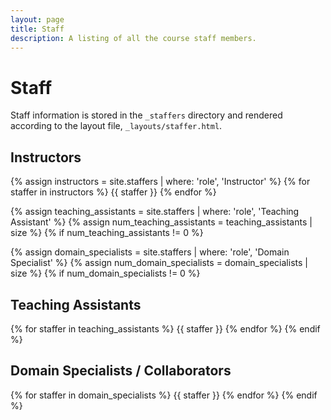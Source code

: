 ```yaml
---
layout: page
title: Staff
description: A listing of all the course staff members.
---
```


# Staff

Staff information is stored in the `_staffers` directory and rendered according to the layout file, `_layouts/staffer.html`.

## Instructors

{% assign instructors = site.staffers | where: 'role', 'Instructor' %}
{% for staffer in instructors %}
{{ staffer }}
{% endfor %}

{% assign teaching_assistants = site.staffers | where: 'role', 'Teaching Assistant' %}
{% assign num_teaching_assistants = teaching_assistants | size %}
{% if num_teaching_assistants != 0 %}

{% assign domain_specialists = site.staffers | where: 'role', 'Domain Specialist' %}
{% assign num_domain_specialists = domain_specialists | size %}
{% if num_domain_specialists != 0 %}
## Teaching Assistants

{% for staffer in teaching_assistants %}
{{ staffer }}
{% endfor %}
{% endif %}

## Domain Specialists / Collaborators
{% for staffer in domain_specialists %}
{{ staffer }}
{% endfor %}
{% endif %}
